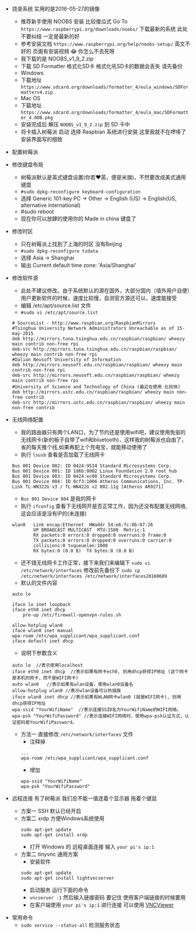 * 烧录系统 实用的是2016-05-27的镜像
  * 推荐新手使用 NOOBS 安装 比较傻瓜式 Go To `https://www.raspberrypi.org/downloads/noobs/` 下载最新的系统 此处不要纠结 一定是最新的好
  * 参考安装文档 `https://www.raspberrypi.org/help/noobs-setup/` 英文不好的 页面有安装视频 😂 你怎么不去死呀
  * 我下载的是 NOOBS_v1_9_2.zip
  * 下载 SD Formatter 格式化SD卡 格式化吼SD卡的数据会丢失 请先备份
  * Windows
  * 下载地址 `https://www.sdcard.org/downloads/formatter_4/eula_windows/SDFormatterv4.zip`
  * Mac OS
  * 下载地址 `https://www.sdcard.org/downloads/formatter_4/eula_mac/SDFormatter_4.00B.pkg`
  * 安装完成后 解压 `NOOBS_v1_9_2.zip` 到 SD 卡中
  * 将卡插入树莓派 启动 选择 Raspbian 系统进行安装 这里我就不在啰嗦了 安装界面写的细致

* 配置树莓派

* 修改键盘布局
  * 树莓派默认是英式键盘设置(你若❤️英，便是米旗)，不然要改成美式通用键盘
  *  `#sudo dpkg-reconfigure keyboard-configuration`
  * 选择 Generic 101-key PC -> Other -> English (US) -> English(US, alternative international)
  * #sudo reboot
  * 现在你可以放肆的使用你的 Made in china 键盘了

* 修改时区
  * 只在树莓派上找到了上海的时区 没有Beijing
  * `#sudo dpkg-reconfigure tzdata`
  * 选择 Asia -> Shanghai
  * 输出 Current default time zone: 'Asia/Shanghai'

* 修改软件源
  * 此处不建议修改。由于系统默认的源在国外，大部分国内（墙外用户自便）用户更新软件的时候，速度比较慢，自测官方源还可以，速度能接受
  * 编辑 /etc/apt/source.list 文件
  * `#sudo vi /etc/apt/source.list`
  ``` code
  # SourceList - http://www.raspbian.org/RaspbianMirrors
  #Tsinghua University Network Administrators Unreachable as of 15-may-2015
  deb http://mirrors.tuna.tsinghua.edu.cn/raspbian/raspbian/ wheezy main contrib non-free rpi
  deb-src http://mirrors.tuna.tsinghua.edu.cn/raspbian/raspbian/ wheezy main contrib non-free rpi
  #Dalian Neusoft University of Information
  deb http://mirrors.neusoft.edu.cn/raspbian/raspbian/ wheezy main contrib non-free rpi
  deb-src http://mirrors.neusoft.edu.cn/raspbian/raspbian/ wheezy main contrib non-free rpi
  #University of Science and Technology of China (最近在使用 比较快)
  deb http://mirrors.ustc.edu.cn/raspbian/raspbian/ wheezy main non-free contrib
  deb-src http://mirrors.ustc.edu.cn/raspbian/raspbian/ wheezy main non-free contrib
  ```
* 无线网络配置
  * 我的路由器只有两个LAN口，为了节约还是使用wifi吧，建议使用免驱的无线网卡(新的板子自带了wifi和bluetooth)，这样我的树莓派也自由了，省的每天推个线,如果再配上个充电宝，就能移动使用了
  * 执行 `lsusb` 查看是否加载了无线网卡
  ``` code
  Bus 001 Device 002: ID 0424:9514 Standard Microsystems Corp.
  Bus 001 Device 001: ID 1d6b:0002 Linux Foundation 2.0 root hub
  Bus 001 Device 003: ID 0424:ec00 Standard Microsystems Corp.
  Bus 001 Device 004: ID 0cf3:1006 Atheros Communications, Inc. TP-Link TL-WN322G v3 / TL-WN422G v2 802.11g [Atheros AR9271]
  ```
  * `Bus 001 Device 004` 是我的网卡
  * 执行 `ifconfig` 查看下无线网开是否正常工作，因为还没有配置无线网络,这会应该是没有IP的(未连接)
  ```
  wlan0   Link encap:Ethernet  HWaddr 54:e6:fc:0b:67:26  
          UP BROADCAST MULTICAST  MTU:1500  Metric:1
          RX packets:0 errors:0 dropped:0 overruns:0 frame:0
          TX packets:0 errors:0 dropped:0 overruns:0 carrier:0
          collisions:0 txqueuelen:1000
          RX bytes:0 (0.0 B)  TX bytes:0 (0.0 B)
  ```
  * 还不错无线网卡工作正常，接下来我们来编辑下 `sudo vi /etc/network/interfaces` 修改前先备份下 `sudo cp /etc/network/interfaces /etc/network/interfaces20160609`
  * 默认的文件内容
  ```
  auto lo

  iface lo inet loopback
  iface eth0 inet dhcp
      pre-up /etc/firewall-openvpn-rules.sh

  allow-hotplug wlan0
  iface wlan0 inet manual
  wpa-roam /etc/wpa_supplicant/wpa_supplicant.conf
  iface default inet dhcp
  ```
  * 说明下参数含义
  ```
  auto lo  //表示使用localhost
  iface eth0 inet dhcp  //表示如果有网卡ech0, 则用dhcp获得IP地址 (这个网卡是本机的网卡，而不是WIFI网卡)
  auto wlan0   //表示如果有wlan设备，使用wlan0设备名
  allow-hotplug wlan0 //表示wlan设备可以热插拨
  iface wlan0 inet dhcp //表示如果有WLAN网卡wlan0 (就是WIFI网卡), 则用dhcp获得IP地址
  wpa-ssid "YourWifiName"  //表示连接SSID名为YourWifiName的WIFI网络。
  wpa-psk "YourWifiPassword" //表示连接WIFI网络时，使用wpa-psk认证方式，认证密码是YourWifiPassword。
  ```
  * 方法一 直接修改 `/etc/network/interfaces` 文件
    * 注释掉
    ```
    ...
    wpa-roam /etc/wpa_supplicant/wpa_supplicant.conf
    ```
    * 增加
    ```
    wpa-ssid "YourWifiName"
    wpa-psk "YourWifiPassword"
    ```

* 远程连接 有了树莓派 我们总不能一值连着个显示器 拖着个键鼠
  * 方案一 SSH 默认已经开启
  * 方案二 xrdp 方便Windows系统使用
    ```
    sudo apt-get update
    sudo apt-get install xrdp
    ```
    * 打开 Windows 的 远程桌面连接 输入 `your pi's ip:1`
  * 方案二 tinyvnc 通用方案
    * 安装软件
    ```
    sudo apt-get update
    sudo apt-get install tightvncserver
    ```
    * 启动服务 运行下面的命令
    * `vncserver :1` 然后输入链接密码 要记住 使用客户端链接的时候要用
    * 在客户端使用 `your pi's ip:1` 进行连接 可以使用 [VNCViewer](http://www.realvnc.com "www.realvnc.com")

- 常用命令
  - `sudo service --status-all` 检测服务状态
